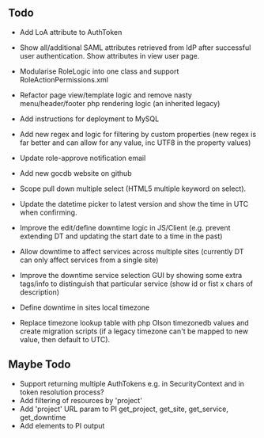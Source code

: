 
## Todo
* Add LoA attribute to AuthToken 
* Show all/additional SAML attributes retrieved from IdP after successful user 
  authentication. Show attributes in view user page.  
* Modularise RoleLogic into one class and support RoleActionPermissions.xml
* Refactor page view/template logic and remove nasty menu/header/footer php 
  rendering logic (an inherited legacy) 
* Add instructions for deployment to MySQL 
* Add new regex and logic for filtering by custom properties (new regex is far
  better and can allow for any value, inc UTF8 in the property values) 
* Update role-approve notification email 
* Add new gocdb website on github
* Scope pull down multiple select (HTML5 multiple keyword on select).  
* Update the datetime picker to latest version and show the time in UTC 
  when confirming.  
* Improve the edit/define downtime logic in JS/Client (e.g. prevent extending DT 
  and updating the start date to a time in the past) 
* Allow downtime to affect services across multiple sites (currently DT 
  can only affect services from a single site) 
* Improve the downtime service selection GUI by showing some extra tags/info 
  to distinguish that particular service (show id or fist x chars of description)  

* Define downtime in sites local timezone 
* Replace timezone lookup table with php Olson timezonedb values and create 
  migration scripts (if a legacy timezone can't be mapped to new value, then 
  default to UTC). 

## Maybe Todo 
* Support returning multiple AuthTokens e.g. in SecurityContext and in 
  token resolution process? 
* Add filtering of resources by 'project' 
* Add 'project' URL param to PI get_project, get_site, get_service, get_downtime
* Add <scopes> elements to PI output
